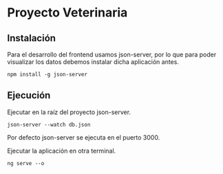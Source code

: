 # Proyecto Veterinaria

## Instalación

Para el desarrollo del frontend usamos json-server, por lo que para poder visualizar los datos debemos instalar dicha aplicación antes.

```
npm install -g json-server
```

## Ejecución

Ejecutar en la raíz del proyecto json-server.

```
json-server --watch db.json
```

Por defecto json-server se ejecuta en el puerto 3000.

Ejecutar la aplicación en otra terminal.

```
ng serve --o
```
